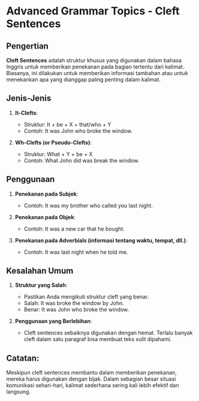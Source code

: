 # Advanced Grammar Topics - Cleft Sentences

## Pengertian

**Cleft Sentences** adalah struktur khusus yang digunakan dalam bahasa Inggris untuk memberikan penekanan pada bagian tertentu dari kalimat. Biasanya, ini dilakukan untuk memberikan informasi tambahan atau untuk menekankan apa yang dianggap paling penting dalam kalimat.

## Jenis-Jenis

1. **It-Clefts**:
   - Struktur: It + be + X + that/who + Y
   - Contoh: It was John who broke the window.

2. **Wh-Clefts (or Pseudo-Clefts)**:
   - Struktur: What + Y + be + X
   - Contoh: What John did was break the window.

## Penggunaan

1. **Penekanan pada Subjek**:
   - Contoh: It was my brother who called you last night.

2. **Penekanan pada Objek**:
   - Contoh: It was a new car that he bought.

3. **Penekanan pada Adverbials (informasi tentang waktu, tempat, dll.)**:
   - Contoh: It was last night when he told me.

## Kesalahan Umum

1. **Struktur yang Salah**:
   - Pastikan Anda mengikuti struktur cleft yang benar.
   - Salah: It was broke the window by John.
   - Benar: It was John who broke the window.

2. **Penggunaan yang Berlebihan**:
   - Cleft sentences sebaiknya digunakan dengan hemat. Terlalu banyak cleft dalam satu paragraf bisa membuat teks sulit dipahami.

## Catatan:

Meskipun cleft sentences membantu dalam memberikan penekanan, mereka harus digunakan dengan bijak. Dalam sebagian besar situasi komunikasi sehari-hari, kalimat sederhana sering kali lebih efektif dan langsung.
